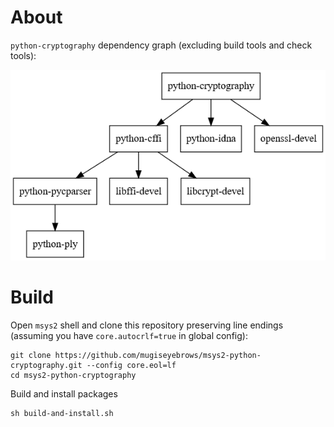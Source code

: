 # About

`python-cryptography` dependency graph (excluding build tools and check tools):

![dependencies](dependencies.png)

# Build

Open `msys2` shell and clone this repository preserving line endings (assuming you have `core.autocrlf=true` in global config):

```shell
git clone https://github.com/mugiseyebrows/msys2-python-cryptography.git --config core.eol=lf
cd msys2-python-cryptography
```

Build and install packages

```shell
sh build-and-install.sh
```